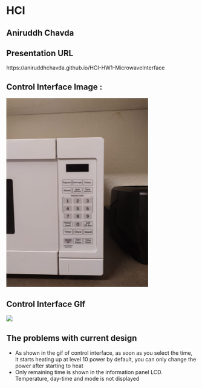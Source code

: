 <h1>HCI</h1>

<h2>Aniruddh Chavda</h2>

<h2>Presentation URL</h2>
https://aniruddhchavda.github.io/HCI-HW1-MicrowaveInterface

<h2>Control Interface Image :</h2>
<img src="Images/Control Interface.jpeg" widfth=250 height=500>

<h2>Control Interface GIf</h2>
<img src="Images/microwave interface in action.gif" widfth=250 height=500>

<h2>The problems with current design</h2>
<ul>
  <li>As shown in the gif of control interface, as soon as you select the time, it starts heating up at level 10 power by default, you can only change the power after starting to heat</li>
  <li>Only remaining time is shown in the information panel LCD. Temperature, day-time and mode is not displayed</li>
</ul>
